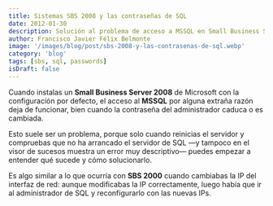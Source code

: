 ```yaml
---
title: Sistemas SBS 2008 y las contraseñas de SQL
date: 2012-01-30
description: Solución al problema de acceso a MSSQL en Small Business Server 2008 tras el cambio o caducidad de la contraseña del administrador.
author: Francisco Javier Félix Belmonte
image: '/images/blog/post/sbs-2008-y-las-contrasenas-de-sql.webp'
category: 'blog'
tags: [sbs, sql, passwords]
isDraft: false
---
```


Cuando instalas un **Small Business Server 2008** de Microsoft con la configuración por defecto, el acceso al **MSSQL** por alguna extraña razón deja de funcionar, bien cuando la contraseña del administrador caduca o es cambiada.

Esto suele ser un problema, porque solo cuando reinicias el servidor y compruebas que no ha arrancado el servidor de SQL —y tampoco en el visor de sucesos muestra un error muy descriptivo— puedes empezar a entender qué sucede y cómo solucionarlo.

Es algo similar a lo que ocurría con **SBS 2000** cuando cambiabas la IP del interfaz de red: aunque modificabas la IP correctamente, luego había que ir al administrador de SQL y reconfigurarlo con las nuevas IPs.